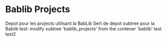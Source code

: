 # Bablib Projects

Depot pour les projects utilisant la BabLib
Sert de depot subtree pour la Bablib
test: modify subtree 'bablib_projects' from the contener 'bablib'
test
test2
